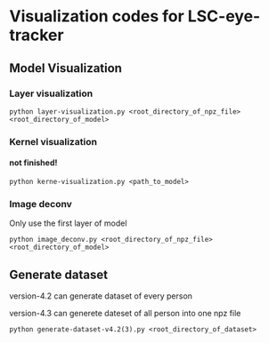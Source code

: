 # Visualization codes for LSC-eye-tracker

## Model Visualization

### Layer visualization

`python layer-visualization.py <root_directory_of_npz_file> <root_directory_of_model>`

### Kernel visualization

#### not finished!

`python kerne-visualization.py <path_to_model>`

### Image deconv

Only use the first layer of model

`python image_deconv.py <root_directory_of_npz_file> <root_directory_of_model>`

## Generate dataset

version-4.2 can generate dataset of every person

version-4.3 can generete dateset of all person into one npz file

`python generate-dataset-v4.2(3).py <root_directory_of_dataset>`